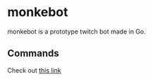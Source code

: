 # monkebot

monkebot is a prototype twitch bot made in Go.

## Commands

Check out [this link](https://douglascdev.github.io/monkebot)
